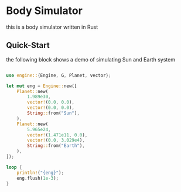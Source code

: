 # Body Simulator

this is a body simulator written in Rust

## Quick-Start

the following block shows a demo of simulating Sun and Earth system

```rust

use engine::{Engine, G, Planet, vector};

let mut eng = Engine::new([
    Planet::new(
        1.989e30,
        vector!(0.0, 0.0),
        vector!(0.0, 0.0),
        String::from("Sun"),
    ),
    Planet::new(
        5.965e24,
        vector!(1.471e11, 0.0),
        vector!(0.0, 3.029e4),
        String::from("Earth"),
    ),
]);

loop {
    println!("{eng}");
    eng.flush(1e-3);
}

```